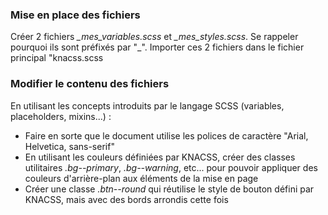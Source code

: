 ### Mise en place des fichiers
Créer 2 fichiers *\_mes_variables.scss* et *\_mes_styles.scss*. Se rappeler pourquoi ils sont préfixés par "\_".
Importer ces 2 fichiers dans le fichier principal "knacss.scss

### Modifier le contenu des fichiers
En utilisant les concepts introduits par le langage SCSS (variables, placeholders, mixins...) :
  * Faire en sorte que le document utilise les polices de caractère "Arial, Helvetica, sans-serif"
  * En utilisant les couleurs définiées par KNACSS, créer des classes utilitaires *.bg--primary*, *.bg--warning*, etc... pour pouvoir appliquer des couleurs d'arrière-plan aux éléments de la mise en page
  * Créer une classe *.btn--round* qui réutilise le style de bouton défini par KNACSS, mais avec des bords arrondis cette fois

